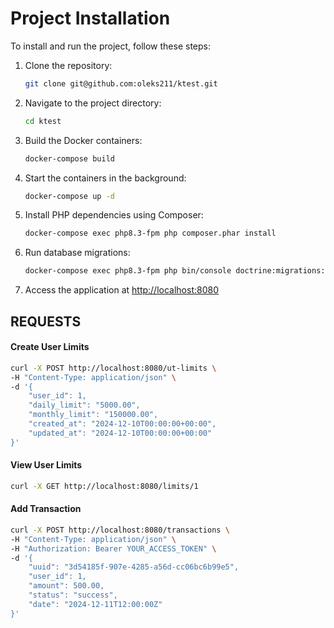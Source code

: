 # Project Installation

To install and run the project, follow these steps:

1. Clone the repository:

    ```bash
    git clone git@github.com:oleks211/ktest.git
    ```

2. Navigate to the project directory:

    ```bash
    cd ktest
    ```

3. Build the Docker containers:

    ```bash
    docker-compose build
    ```

4. Start the containers in the background:

    ```bash
    docker-compose up -d
    ```

5. Install PHP dependencies using Composer:

    ```bash
    docker-compose exec php8.3-fpm php composer.phar install
    ```

6. Run database migrations:

    ```bash
    docker-compose exec php8.3-fpm php bin/console doctrine:migrations:migrate
    ```

7. Access the application at [http://localhost:8080](http://localhost:8080)

## REQUESTS
#### Create User Limits
```bash
curl -X POST http://localhost:8080/ut-limits \
-H "Content-Type: application/json" \
-d '{
    "user_id": 1,
    "daily_limit": "5000.00",
    "monthly_limit": "150000.00",
    "created_at": "2024-12-10T00:00:00+00:00",
    "updated_at": "2024-12-10T00:00:00+00:00"
}'
```

#### View User Limits
```bash
curl -X GET http://localhost:8080/limits/1
```

#### Add Transaction
```bash
curl -X POST http://localhost:8080/transactions \
-H "Content-Type: application/json" \
-H "Authorization: Bearer YOUR_ACCESS_TOKEN" \
-d '{
    "uuid": "3d54185f-907e-4285-a56d-cc06bc6b99e5",
    "user_id": 1,
    "amount": 500.00,
    "status": "success",
    "date": "2024-12-11T12:00:00Z"
}'
```